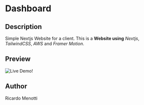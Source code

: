 # Dashboard

## Description
Simple Nextjs Website for a client. This is a **Website using** *Nextjs*, *TailwindCSS*, *AWS* and *Framer Motion*.


## Preview 
![Live Demo!](https://metrocleanpa.com)


## Author
Ricardo Menotti






